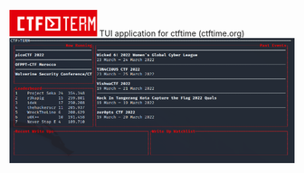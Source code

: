 ![CTF>TERM](./assets/banner.png)
TUI application for ctftime (ctftime.org)
![TUI](./assets/tui.png)
